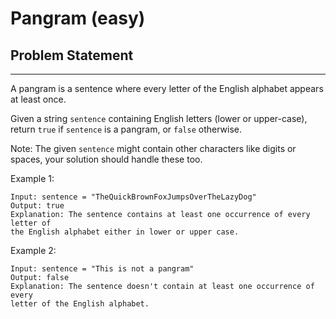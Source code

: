 # Pangram (easy)

## Problem Statement

---

A pangram is a sentence where every letter of the English alphabet appears at
least once.

Given a string `sentence` containing English letters (lower or upper-case),
return `true` if `sentence` is a pangram, or `false` otherwise.

Note: The given `sentence` might contain other characters like digits or spaces,
your solution should handle these too.

Example 1:

```
Input: sentence = "TheQuickBrownFoxJumpsOverTheLazyDog"
Output: true
Explanation: The sentence contains at least one occurrence of every letter of
the English alphabet either in lower or upper case.
```

Example 2:

```
Input: sentence = "This is not a pangram"
Output: false
Explanation: The sentence doesn't contain at least one occurrence of every
letter of the English alphabet.
```
